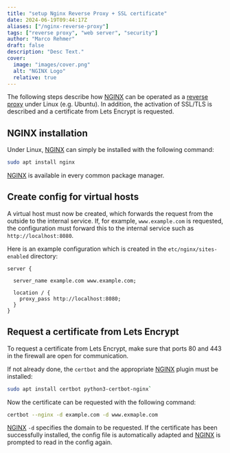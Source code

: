 ```yaml
---
title: "setup Nginx Reverse Proxy + SSL certificate"
date: 2024-06-19T09:44:17Z
aliases: ["/nginx-reverse-proxy"]
tags: ["reverse proxy", "web server", "security"]
author: "Marco Rehmer"
draft: false
description: "Desc Text."
cover:
  image: "images/cover.png"
  alt: "NGINX Logo"
  relative: true
---
```


The following steps describe how [NGINX](/glossary/nginx) can be operated as a [reverse proxy](/glossary/reverse-proxy) under Linux (e.g. Ubuntu). In addition, the activation of SSL/TLS is described and a certificate from Lets Encrypt is requested.

## NGINX installation

Under Linux, [NGINX](/glossary/nginx) can simply be installed with the following command:

```sh
sudo apt install nginx
```

[NGINX](/glossary/nginx) is available in every common package manager.

## Create config for virtual hosts

A virtual host must now be created, which forwards the request from the outside to the internal service. If, for example, `www.example.com` is requested, the configuration must forward this to the internal service such as `http://localhost:8080`.

Here is an example configuration which is created in the `etc/nginx/sites-enabled` directory:

```nginx
server {

  server_name example.com www.example.com;

  location / {
    proxy_pass http://localhost:8080;
  }
}
```

## Request a certificate from Lets Encrypt

To request a certificate from Lets Encrypt, make sure that ports 80 and 443 in the firewall are open for communication.

If not already done, the `certbot` and the appropriate [NGINX](/glossary/nginx) plugin must be installed:

```sh
sudo apt install certbot python3-certbot-nginx`
```

Now the certificate can be requested with the following command:

```sh
certbot --nginx -d example.com -d www.exmaple.com
```

[NGINX](/glossary/nginx)
`-d` specifies the domain to be requested. If the certificate has been successfully installed, the config file is automatically adapted and [NGINX](/glossary/nginx) is prompted to read in the config again.
